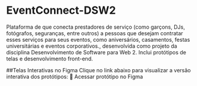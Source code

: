 # EventConnect-DSW2
Plataforma de que conecta prestadores de serviço (como garçons, DJs, fotógrafos, seguranças, entre outros) a pessoas que desejam contratar esses serviços para seus eventos, como aniversários, casamentos, festas universitárias e eventos corporativos., desenvolvida como projeto da disciplina Desenvolvimento de Software para Web 2. Inclui protótipos de telas e desenvolvimento front-end.

##Telas Interativas no Figma
Clique no link abaixo para visualizar a versão interativa dos protótipos:
🔗 Acessar protótipo no Figma
